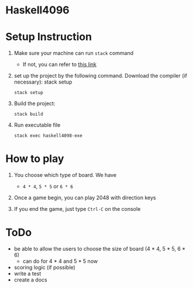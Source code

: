 # Haskell4096

# Setup Instruction
1. Make sure your machine can run `stack` command
    - If not, you can refer to [this link](https://docs.haskellstack.org/en/stable/install_and_upgrade/)
2. set up the project by the following command. Download the compiler (if necessary): stack setup

    ```stack setup```
3. Build the project:

    ```stack build```
4. Run executable file

    ```stack exec haskell4098-exe```

# How to play
1. You choose which type of board. We have
    - `4 * 4`, `5 * 5` or `6 * 6`
2. Once a game begin, you can play 2048 with direction keys

3. If you end the game, just type `Ctrl-C` on the console

# ToDo
- be able to allow the users to choose the size of board (4 * 4, 5 * 5, 6 * 6)
  - can do for 4 * 4 and 5 * 5 now
- scoring logic (if possible)
- write a test
- create a docs